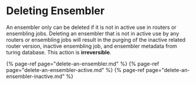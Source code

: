# Deleting Ensembler

An ensembler only can be deleted if it is not in active use in routers or ensembling jobs. Deleting an ensembler that is not in active use by any routers or ensembling jobs will result in the purging of the inactive related router version, inactive ensembling job, and ensembler metadata from turing database. This action is **irreversible**.

{% page-ref page="delete-an-ensembler.md" %}
{% page-ref page="delete-an-ensembler-active.md" %}
{% page-ref page="delete-an-ensembler-inactive.md" %}
